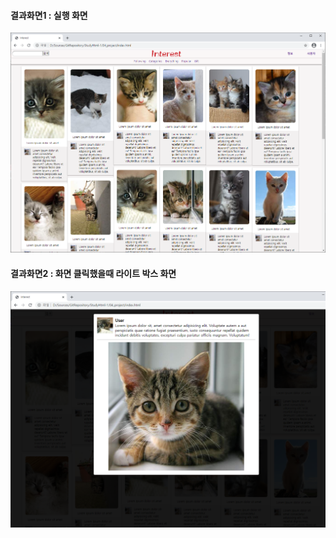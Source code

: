 #### 결과화면1 : 실행 화면
<img src="https://github.com/SeoDongWoo1216/StudyHtml/blob/main/04_project/result/interest_1.png">


#### 결과화면2 : 화면 클릭했을때 라이트 박스 화면
<img src="https://github.com/SeoDongWoo1216/StudyHtml/blob/main/04_project/result/interest_2.png">
